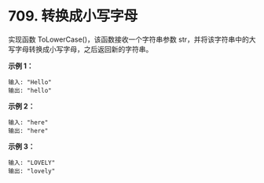 # 709. 转换成小写字母

实现函数 ToLowerCase()，该函数接收一个字符串参数 str，并将该字符串中的大写字母转换成小写字母，之后返回新的字符串。

**示例 1：**
```
输入: "Hello"
输出: "hello"
```

**示例 2：**
```
输入: "here"
输出: "here"
```

**示例 3：**
```
输入: "LOVELY"
输出: "lovely"
```
